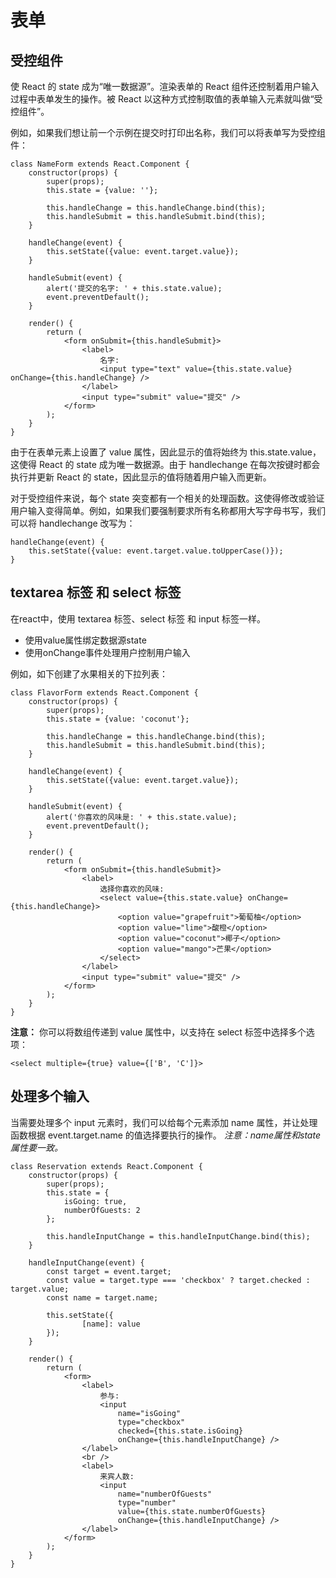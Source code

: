 # 表单

## 受控组件

使 React 的 state 成为“唯一数据源”。渲染表单的 React 组件还控制着用户输入过程中表单发生的操作。被 React 以这种方式控制取值的表单输入元素就叫做“受控组件”。

例如，如果我们想让前一个示例在提交时打印出名称，我们可以将表单写为受控组件：

	class NameForm extends React.Component {
		constructor(props) {
			super(props);
			this.state = {value: ''};

			this.handleChange = this.handleChange.bind(this);
			this.handleSubmit = this.handleSubmit.bind(this);
		}

		handleChange(event) {
			this.setState({value: event.target.value});
		}

		handleSubmit(event) {
			alert('提交的名字: ' + this.state.value);
			event.preventDefault();
		}

		render() {
			return (
				<form onSubmit={this.handleSubmit}>
					<label>
						名字:
						<input type="text" value={this.state.value} onChange={this.handleChange} />
					</label>
					<input type="submit" value="提交" />
				</form>
			);
		}
	}

由于在表单元素上设置了 value 属性，因此显示的值将始终为 this.state.value，这使得 React 的 state 成为唯一数据源。由于 handlechange 在每次按键时都会执行并更新 React 的 state，因此显示的值将随着用户输入而更新。

对于受控组件来说，每个 state 突变都有一个相关的处理函数。这使得修改或验证用户输入变得简单。例如，如果我们要强制要求所有名称都用大写字母书写，我们可以将 handlechange 改写为：

	handleChange(event) {
		this.setState({value: event.target.value.toUpperCase()});
	}

## textarea 标签 和 select 标签

在react中，使用 textarea 标签、select 标签 和 input 标签一样。

- 使用value属性绑定数据源state
- 使用onChange事件处理用户控制用户输入

例如，如下创建了水果相关的下拉列表：

	class FlavorForm extends React.Component {
		constructor(props) {
			super(props);
			this.state = {value: 'coconut'};

			this.handleChange = this.handleChange.bind(this);
			this.handleSubmit = this.handleSubmit.bind(this);
		}

		handleChange(event) {
			this.setState({value: event.target.value});
		}

		handleSubmit(event) {
			alert('你喜欢的风味是: ' + this.state.value);
			event.preventDefault();
		}

		render() {
			return (
				<form onSubmit={this.handleSubmit}>
					<label>
						选择你喜欢的风味:
						<select value={this.state.value} onChange={this.handleChange}>
							<option value="grapefruit">葡萄柚</option>
							<option value="lime">酸橙</option>
							<option value="coconut">椰子</option>
							<option value="mango">芒果</option>
						</select>
					</label>
					<input type="submit" value="提交" />
				</form>
			);
		}
	}

**注意：** 你可以将数组传递到 value 属性中，以支持在 select 标签中选择多个选项：

	<select multiple={true} value={['B', 'C']}>

## 处理多个输入

当需要处理多个 input 元素时，我们可以给每个元素添加 name 属性，并让处理函数根据 event.target.name 的值选择要执行的操作。
*注意：name属性和state属性要一致。*

	class Reservation extends React.Component {
		constructor(props) {
			super(props);
			this.state = {
				isGoing: true,
				numberOfGuests: 2
			};

			this.handleInputChange = this.handleInputChange.bind(this);
		}

		handleInputChange(event) {
			const target = event.target;
			const value = target.type === 'checkbox' ? target.checked : target.value;
			const name = target.name;

			this.setState({
					[name]: value
			});
		}

		render() {
			return (
				<form>
					<label>
						参与:
						<input
							name="isGoing"
							type="checkbox"
							checked={this.state.isGoing}
							onChange={this.handleInputChange} />
					</label>
					<br />
					<label>
						来宾人数:
						<input
							name="numberOfGuests"
							type="number"
							value={this.state.numberOfGuests}
							onChange={this.handleInputChange} />
					</label>
				</form>
			);
		}
	}
